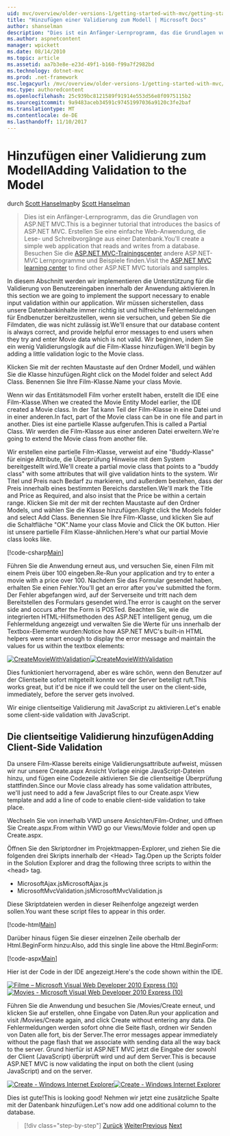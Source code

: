 ```yaml
---
uid: mvc/overview/older-versions-1/getting-started-with-mvc/getting-started-with-mvc-part7
title: "Hinzufügen einer Validierung zum Modell | Microsoft Docs"
author: shanselman
description: "Dies ist ein Anfänger-Lernprogramm, das die Grundlagen von ASP.NET MVC. Erstellen Sie eine einfache Web-Anwendung, die Lese- und Schreibvorgänge aus einer Datenbank."
ms.author: aspnetcontent
manager: wpickett
ms.date: 08/14/2010
ms.topic: article
ms.assetid: aa7b3e8e-e23d-49f1-b160-f99a7f2982bd
ms.technology: dotnet-mvc
ms.prod: .net-framework
msc.legacyurl: /mvc/overview/older-versions-1/getting-started-with-mvc/getting-started-with-mvc-part7
msc.type: authoredcontent
ms.openlocfilehash: 25c939bc8121589f91914e553d56e8f0975115b2
ms.sourcegitcommit: 9a9483aceb34591c97451997036a9120c3fe2baf
ms.translationtype: MT
ms.contentlocale: de-DE
ms.lasthandoff: 11/10/2017
---
```

<a name="adding-validation-to-the-model"></a><span data-ttu-id="2fa5a-104">Hinzufügen einer Validierung zum Modell</span><span class="sxs-lookup"><span data-stu-id="2fa5a-104">Adding Validation to the Model</span></span>
====================
<span data-ttu-id="2fa5a-105">durch [Scott Hanselman](https://github.com/shanselman)</span><span class="sxs-lookup"><span data-stu-id="2fa5a-105">by [Scott Hanselman](https://github.com/shanselman)</span></span>

> <span data-ttu-id="2fa5a-106">Dies ist ein Anfänger-Lernprogramm, das die Grundlagen von ASP.NET MVC.</span><span class="sxs-lookup"><span data-stu-id="2fa5a-106">This is a beginner tutorial that introduces the basics of ASP.NET MVC.</span></span> <span data-ttu-id="2fa5a-107">Erstellen Sie eine einfache Web-Anwendung, die Lese- und Schreibvorgänge aus einer Datenbank.</span><span class="sxs-lookup"><span data-stu-id="2fa5a-107">You'll create a simple web application that reads and writes from a database.</span></span> <span data-ttu-id="2fa5a-108">Besuchen Sie die [ASP.NET MVC-Trainingscenter](../../../index.md) andere ASP.NET-MVC Lernprogramme und Beispiele finden.</span><span class="sxs-lookup"><span data-stu-id="2fa5a-108">Visit the [ASP.NET MVC learning center](../../../index.md) to find other ASP.NET MVC tutorials and samples.</span></span>


<span data-ttu-id="2fa5a-109">In diesem Abschnitt werden wir implementieren die Unterstützung für die Validierung von Benutzereingaben innerhalb der Anwendung aktivieren.</span><span class="sxs-lookup"><span data-stu-id="2fa5a-109">In this section we are going to implement the support necessary to enable input validation within our application.</span></span> <span data-ttu-id="2fa5a-110">Wir müssen sicherstellen, dass unsere Datenbankinhalte immer richtig ist und hilfreiche Fehlermeldungen für Endbenutzer bereitzustellen, wenn sie versuchen, und geben Sie die Filmdaten, die was nicht zulässig ist.</span><span class="sxs-lookup"><span data-stu-id="2fa5a-110">We'll ensure that our database content is always correct, and provide helpful error messages to end users when they try and enter Movie data which is not valid.</span></span> <span data-ttu-id="2fa5a-111">Wir beginnen, indem Sie ein wenig Validierungslogik auf die Film-Klasse hinzufügen.</span><span class="sxs-lookup"><span data-stu-id="2fa5a-111">We'll begin by adding a little validation logic to the Movie class.</span></span>

<span data-ttu-id="2fa5a-112">Klicken Sie mit der rechten Maustaste auf den Ordner Modell, und wählen Sie die Klasse hinzufügen.</span><span class="sxs-lookup"><span data-stu-id="2fa5a-112">Right click on the Model folder and select Add Class.</span></span> <span data-ttu-id="2fa5a-113">Benennen Sie Ihre Film-Klasse.</span><span class="sxs-lookup"><span data-stu-id="2fa5a-113">Name your class Movie.</span></span>

<span data-ttu-id="2fa5a-114">Wenn wir das Entitätsmodell Film vorher erstellt haben, erstellt die IDE eine Film-Klasse.</span><span class="sxs-lookup"><span data-stu-id="2fa5a-114">When we created the Movie Entity Model earlier, the IDE created a Movie class.</span></span> <span data-ttu-id="2fa5a-115">In der Tat kann Teil der Film-Klasse in eine Datei und in einer anderen.</span><span class="sxs-lookup"><span data-stu-id="2fa5a-115">In fact, part of the Movie class can be in one file and part in another.</span></span> <span data-ttu-id="2fa5a-116">Dies ist eine partielle Klasse aufgerufen.</span><span class="sxs-lookup"><span data-stu-id="2fa5a-116">This is called a Partial Class.</span></span> <span data-ttu-id="2fa5a-117">Wir werden die Film-Klasse aus einer anderen Datei erweitern.</span><span class="sxs-lookup"><span data-stu-id="2fa5a-117">We're going to extend the Movie class from another file.</span></span>

<span data-ttu-id="2fa5a-118">Wir erstellen eine partielle Film-Klasse, verweist auf eine "Buddy-Klasse" für einige Attribute, die Überprüfung Hinweise mit dem System bereitgestellt wird.</span><span class="sxs-lookup"><span data-stu-id="2fa5a-118">We'll create a partial movie class that points to a "buddy class" with some attributes that will give validation hints to the system.</span></span> <span data-ttu-id="2fa5a-119">Wir Titel und Preis nach Bedarf zu markieren, und außerdem bestehen, dass der Preis innerhalb eines bestimmten Bereichs darstellen.</span><span class="sxs-lookup"><span data-stu-id="2fa5a-119">We'll mark the Title and Price as Required, and also insist that the Price be within a certain range.</span></span> <span data-ttu-id="2fa5a-120">Klicken Sie mit der mit der rechten Maustaste auf den Ordner Models, und wählen Sie die Klasse hinzufügen.</span><span class="sxs-lookup"><span data-stu-id="2fa5a-120">Right click the Models folder and select Add Class.</span></span> <span data-ttu-id="2fa5a-121">Benennen Sie Ihre Film-Klasse, und klicken Sie auf die Schaltfläche "OK".</span><span class="sxs-lookup"><span data-stu-id="2fa5a-121">Name your class Movie and Click the OK button.</span></span> <span data-ttu-id="2fa5a-122">Hier ist unsere partielle Film Klasse-ähnlichen.</span><span class="sxs-lookup"><span data-stu-id="2fa5a-122">Here's what our partial Movie class looks like.</span></span>

[!code-csharp[Main](getting-started-with-mvc-part7/samples/sample1.cs)]

<span data-ttu-id="2fa5a-123">Führen Sie die Anwendung erneut aus, und versuchen Sie, einen Film mit einem Preis über 100 eingeben.</span><span class="sxs-lookup"><span data-stu-id="2fa5a-123">Re-Run your application and try to enter a movie with a price over 100.</span></span> <span data-ttu-id="2fa5a-124">Nachdem Sie das Formular gesendet haben, erhalten Sie einen Fehler.</span><span class="sxs-lookup"><span data-stu-id="2fa5a-124">You'll get an error after you've submitted the form.</span></span> <span data-ttu-id="2fa5a-125">Der Fehler abgefangen wird, auf der Serverseite und tritt nach dem Bereitstellen des Formulars gesendet wird.</span><span class="sxs-lookup"><span data-stu-id="2fa5a-125">The error is caught on the server side and occurs after the Form is POSTed.</span></span> <span data-ttu-id="2fa5a-126">Beachten Sie, wie die integrierten HTML-Hilfsmethoden des ASP.NET intelligent genug, um die Fehlermeldung angezeigt und verwalten Sie die Werte für uns innerhalb der Textbox-Elemente wurden:</span><span class="sxs-lookup"><span data-stu-id="2fa5a-126">Notice how ASP.NET MVC's built-in HTML helpers were smart enough to display the error message and maintain the values for us within the textbox elements:</span></span>

<span data-ttu-id="2fa5a-127">[![CreateMovieWithValidation](getting-started-with-mvc-part7/_static/image2.png)](getting-started-with-mvc-part7/_static/image1.png)</span><span class="sxs-lookup"><span data-stu-id="2fa5a-127">[![CreateMovieWithValidation](getting-started-with-mvc-part7/_static/image2.png)](getting-started-with-mvc-part7/_static/image1.png)</span></span>

<span data-ttu-id="2fa5a-128">Dies funktioniert hervorragend, aber es wäre schön, wenn den Benutzer auf der Clientseite sofort mitgeteilt konnte vor der Server beteiligt ruft.</span><span class="sxs-lookup"><span data-stu-id="2fa5a-128">This works great, but it'd be nice if we could tell the user on the client-side, immediately, before the server gets involved.</span></span>

<span data-ttu-id="2fa5a-129">Wir einige clientseitige Validierung mit JavaScript zu aktivieren.</span><span class="sxs-lookup"><span data-stu-id="2fa5a-129">Let's enable some client-side validation with JavaScript.</span></span>

## <a name="adding-client-side-validation"></a><span data-ttu-id="2fa5a-130">Die clientseitige Validierung hinzufügen</span><span class="sxs-lookup"><span data-stu-id="2fa5a-130">Adding Client-Side Validation</span></span>

<span data-ttu-id="2fa5a-131">Da unsere Film-Klasse bereits einige Validierungsattribute aufweist, müssen wir nur unsere Create.aspx Ansicht Vorlage einige JavaScript-Dateien hinzu, und fügen eine Codezeile aktivieren Sie die clientseitige Überprüfung stattfinden.</span><span class="sxs-lookup"><span data-stu-id="2fa5a-131">Since our Movie class already has some validation attributes, we'll just need to add a few JavaScript files to our Create.aspx View template and add a line of code to enable client-side validation to take place.</span></span>

<span data-ttu-id="2fa5a-132">Wechseln Sie von innerhalb VWD unsere Ansichten/Film-Ordner, und öffnen Sie Create.aspx.</span><span class="sxs-lookup"><span data-stu-id="2fa5a-132">From within VWD go our Views/Movie folder and open up Create.aspx.</span></span>

<span data-ttu-id="2fa5a-133">Öffnen Sie den Skriptordner im Projektmappen-Explorer, und ziehen Sie die folgenden drei Skripts innerhalb der &lt;Head&gt; Tag.</span><span class="sxs-lookup"><span data-stu-id="2fa5a-133">Open up the Scripts folder in the Solution Explorer and drag the following three scripts to within the &lt;head&gt; tag.</span></span>

- <span data-ttu-id="2fa5a-134">MicrosoftAjax.js</span><span class="sxs-lookup"><span data-stu-id="2fa5a-134">MicrosoftAjax.js</span></span>
- <span data-ttu-id="2fa5a-135">MicrosoftMvcValidation.js</span><span class="sxs-lookup"><span data-stu-id="2fa5a-135">MicrosoftMvcValidation.js</span></span>

<span data-ttu-id="2fa5a-136">Diese Skriptdateien werden in dieser Reihenfolge angezeigt werden sollen.</span><span class="sxs-lookup"><span data-stu-id="2fa5a-136">You want these script files to appear in this order.</span></span>

[!code-html[Main](getting-started-with-mvc-part7/samples/sample2.html)]

<span data-ttu-id="2fa5a-137">Darüber hinaus fügen Sie dieser einzelnen Zeile oberhalb der Html.BeginForm hinzu:</span><span class="sxs-lookup"><span data-stu-id="2fa5a-137">Also, add this single line above the Html.BeginForm:</span></span>

[!code-aspx[Main](getting-started-with-mvc-part7/samples/sample3.aspx)]

<span data-ttu-id="2fa5a-138">Hier ist der Code in der IDE angezeigt.</span><span class="sxs-lookup"><span data-stu-id="2fa5a-138">Here's the code shown within the IDE.</span></span>

<span data-ttu-id="2fa5a-139">[![Filme – Microsoft Visual Web Developer 2010 Express (10)](getting-started-with-mvc-part7/_static/image4.png)](getting-started-with-mvc-part7/_static/image3.png)</span><span class="sxs-lookup"><span data-stu-id="2fa5a-139">[![Movies - Microsoft Visual Web Developer 2010 Express (10)](getting-started-with-mvc-part7/_static/image4.png)](getting-started-with-mvc-part7/_static/image3.png)</span></span>

<span data-ttu-id="2fa5a-140">Führen Sie die Anwendung und besuchen Sie /Movies/Create erneut, und klicken Sie auf erstellen, ohne Eingabe von Daten.</span><span class="sxs-lookup"><span data-stu-id="2fa5a-140">Run your application and visit /Movies/Create again, and click Create without entering any data.</span></span> <span data-ttu-id="2fa5a-141">Die Fehlermeldungen werden sofort ohne die Seite flash, ordnen wir Senden von Daten alle fort, bis der Server.</span><span class="sxs-lookup"><span data-stu-id="2fa5a-141">The error messages appear immediately without the page flash that we associate with sending data all the way back to the server.</span></span> <span data-ttu-id="2fa5a-142">Grund hierfür ist ASP.NET MVC jetzt die Eingabe der sowohl der Client (JavaScript) überprüft wird und auf dem Server.</span><span class="sxs-lookup"><span data-stu-id="2fa5a-142">This is because ASP.NET MVC is now validating the input on both the client (using JavaScript) and on the server.</span></span>

<span data-ttu-id="2fa5a-143">[![Create - Windows Internet Explorer](getting-started-with-mvc-part7/_static/image6.png)](getting-started-with-mvc-part7/_static/image5.png)</span><span class="sxs-lookup"><span data-stu-id="2fa5a-143">[![Create - Windows Internet Explorer](getting-started-with-mvc-part7/_static/image6.png)](getting-started-with-mvc-part7/_static/image5.png)</span></span>

<span data-ttu-id="2fa5a-144">Dies ist gute!</span><span class="sxs-lookup"><span data-stu-id="2fa5a-144">This is looking good!</span></span> <span data-ttu-id="2fa5a-145">Nehmen wir jetzt eine zusätzliche Spalte mit der Datenbank hinzufügen.</span><span class="sxs-lookup"><span data-stu-id="2fa5a-145">Let's now add one additional column to the database.</span></span>

>[!div class="step-by-step"]
<span data-ttu-id="2fa5a-146">[Zurück](getting-started-with-mvc-part6.md)
[Weiter](getting-started-with-mvc-part8.md)</span><span class="sxs-lookup"><span data-stu-id="2fa5a-146">[Previous](getting-started-with-mvc-part6.md)
[Next](getting-started-with-mvc-part8.md)</span></span>
